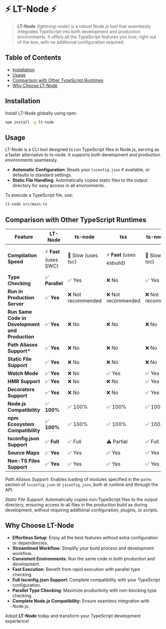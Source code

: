 # ⚡️ LT-Node ⚡️

> **LT-Node** _(lightning-node)_ is a robust Node.js tool that seamlessly integrates TypeScript into both development and production environments. It offers all the TypeScript features you love, right out of the box, with no additional configuration required.

## Table of Contents

- [Installation](#installation)
- [Usage](#usage)
- [Comparison with Other TypeScript Runtimes](#comparison-with-other-typescript-runtimes)
- [Why Choose LT-Node](#why-choose-lt-node)

## Installation

Install LT-Node globally using npm:

```bash
npm install -g lt-node
```

## Usage

LT-Node is a CLI tool designed to run TypeScript files in Node.js, serving as a faster alternative to ts-node. It supports both development and production environments seamlessly.

- **Automatic Configuration**: Reads your `tsconfig.json` if available, or defaults to standard settings.
- **Static File Handling**: Automatically copies static files to the output directory for easy access in all environments.

To execute a TypeScript file, use:

```bash
lt-node src/main.ts
```

## Comparison with Other TypeScript Runtimes

| Feature                                         | LT-Node                 | ts-node            | tsx                         | ts-node-dev        | bun                               |
| ----------------------------------------------- | ----------------------- | ------------------ | --------------------------- | ------------------ | --------------------------------- |
| **Compilation Speed**                           | ⚡️ **Fast** (uses SWC) | 🐌 Slow (uses tsc) | ⚡️ **Fast** (uses esbuild) | 🐌 Slow (uses tsc) | ⚡️ **Very Fast** (custom engine) |
| **Type Checking**                               | ✅ **Parallel**         | ✅ Yes             | ❌ No                       | ✅ Yes             | ❌ No                             |
| **Run in Production Server**                    | ✅ **Yes**              | ❌ Not recommended | ❌ Not recommended          | ❌ Not recommended | ✅ Yes                            |
| **Run Same Code in Development and Production** | ✅ **Yes**              | ❌ No              | ❌ No                       | ❌ No              | ✅ Yes                            |
| **Path Aliases Support\***                      | ✅ **Yes**              | ❌ No              | ❌ No                       | ❌ No              | ❌ No                             |
| **Static File Support**                         | ✅ **Yes**              | ❌ No              | ❌ No                       | ❌ No              | ❌ No                             |
| **Watch Mode**                                  | ✅ **Yes**              | ❌ No              | ✅ Yes                      | ✅ Yes             | ✅ Yes                            |
| **HMR Support**                                 | ✅ **Yes**              | ❌ No              | ❌ No                       | ✅ Yes             | ✅ Yes                            |
| **Decorators Support**                          | ✅ **Yes**              | ❌ No              | ❌ No                       | ✅ Yes             | ✅ Yes                            |
| **Node.js Compatibility**                       | ✅ **100%**             | ✅ 100%            | ✅ 100%                     | ✅ 100%            | ⚠️ Partial                        |
| **npm Ecosystem Compatibility**                 | ✅ **100%**             | ✅ 100%            | ✅ 100%                     | ✅ 100%            | ⚠️ Partial                        |
| **tsconfig.json Support**                       | ✅ **Full**             | ✅ Full            | ⚠️ Partial                  | ✅ Full            | ⚠️ Partial                        |
| **Source Maps**                                 | ✅ **Yes**              | ✅ Yes             | ✅ Yes                      | ✅ Yes             | ✅ Yes                            |
| **Non-TS Files Support**                        | ✅ **Yes**              | ✅ Yes             | ✅ Yes                      | ✅ Yes             | ✅ Yes                            |

_Path Aliases Support_: Enables loading of modules specified in the `paths` section of `tsconfig.json` or `jsconfig.json`, both at runtime and through the API.

_Static File Support_: Automatically copies non-TypeScript files to the output directory, ensuring access to all files in the production build as during development, without requiring additional configuration, plugins, or scripts.

## Why Choose LT-Node

- **Effortless Setup**: Enjoy all the best features without extra configuration or dependencies.
- **Streamlined Workflow**: Simplify your build process and development workflow.
- **Consistent Environments**: Run the same code in both production and development.
- **Fast Execution**: Benefit from rapid execution with parallel type checking.
- **Full tsconfig.json Support**: Complete compatibility with your TypeScript configuration.
- **Parallel Type Checking**: Maximize productivity with non-blocking type checking.
- **Complete Node.js Compatibility**: Ensure seamless integration with Node.js.

Adopt **LT-Node** today and transform your TypeScript development experience!
